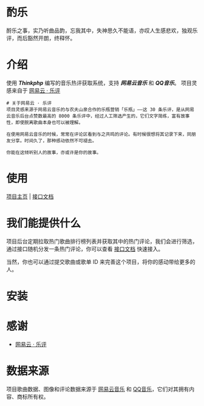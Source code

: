 # 酌乐
酹乐之事，实乃听曲品韵，忘我其中，失神思久不能语，亦叹人生感悲欢，独观乐评，而后豁然开朗，终释怀。
# 介绍
使用 ***Thinkphp*** 编写的音乐热评获取系统，支持 ***网易云音乐*** 和 ***QQ音乐***。
项目灵感来自于 [网易云 · 乐评](https://github.com/isecret/yuncun)

```
# 关于网易云 · 乐评
项目灵感来源于网易云音乐的与农夫山泉合作的乐瓶营销「乐瓶」——这 30 条乐评，是从网易云音乐后台点赞数最高的 8000 条乐评中，经过人工筛选产生的，它们文字简练，富有故事性，即使脱离歌曲本身也可以被理解。

在使用网易云音乐的时候，常常在评论区看到与之共鸣的评论。有时候很想将其记录下来，同朋友分享。时间久了，那种感动依然不可褪去。

你能在这倾听别人的故事，亦或许是你的故事。
```
# 使用
[项目主页](https://zy.fosky.top/) | [接口文档](https://github.com/FoskyTech/zhuoyue/blob/main/DOC.md)
# 我们能提供什么
项目后台定期拉取热门歌曲排行榜列表并获取其中的热门评论，我们会进行筛选，通过接口随机分发一条热门评论，你可以查看 [接口文档](https://github.com/FoskyTech/zhuoyue/blob/main/DOC.md) 快速接入。

当然，你也可以通过提交歌曲或歌单 ID 来完善这个项目，将你的感动带给更多的人。
# 安装
# 感谢
- [网易云 · 乐评](https://github.com/isecret/yuncun)
# 数据来源
项目歌曲数据、图像和评论数据来源于 [网易云音乐](https://music.163.com) 和 [QQ音乐](https://y.qq.com)，它们对其拥有内容、商标所有权。
